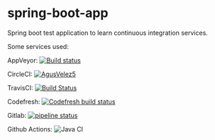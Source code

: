 # spring-boot-app

Spring boot test application to learn continuous integration services.

Some services used:

AppVeyor: [![Build status](https://ci.appveyor.com/api/projects/status/h3lny92hx42j5yit?svg=true)](https://ci.appveyor.com/project/AgusVelez5/spring-boot-app)

CircleCI: [![AgusVelez5](https://circleci.com/gh/AgusVelez5/spring-boot-app.svg?style=shield)](https://circleci.com/gh/circleci/circleci-docs)

TravisCI: [![Build Status](https://travis-ci.com/AgusVelez5/spring-boot-app.svg?branch=master)](https://travis-ci.com/AgusVelez5/spring-boot-app)

Codefresh: [![Codefresh build status]( https://g.codefresh.io/api/badges/pipeline/atixlabs/default%2Fspring-bppt?type=cf-1&key=eyJhbGciOiJIUzI1NiJ9.NWY5NTk5NmIxNGFjZDdmZjBhMzQ1NzNl.x_T--uWxOKM9kHhOQ7XCbf4ZOx8cYCfuWptLL4_7ta4)]( https://g.codefresh.io/pipelines/edit/new/builds?id=5f9599f266f5cb5257ccf69b&pipeline=spring-bppt&projects=default&projectId=5f959998c4234ead26a3e507)

Gitlab: [![pipeline status](https://gitlab.com/AgusVelez5/spring-boot-app/badges/master/pipeline.svg)](https://gitlab.com/AgusVelez5/spring-boot-app/-/commits/master)

Github Actions: ![Java CI](https://github.com/AgusVelez5/spring-boot-app/workflows/Java%20CI/badge.svg)